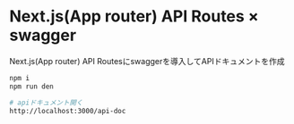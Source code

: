 # Next.js(App router) API Routes × swagger

Next.js(App router) API Routesにswaggerを導入してAPIドキュメントを作成

```bash
npm i
npm run den

# apiドキュメント開く
http://localhost:3000/api-doc
```
